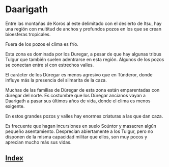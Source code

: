 # Daarigath

Entre las montañas de Koros al este delimitado con el desierto de Itsu, hay una región con multitud de anchos y profundos pozos en los que se crean bioesferas tropicales.

Fuera de los pozos el clima es frío.

Esta zona es dominada por los Duregar, a pesar de que hay algunas tribus Tulgur que también suelen adentrarse en esta región. Algunos de los pozos se conectan entre sí con estrechos valles.

El carácter de los Düregar es menos agresivo que en Túnderor, donde influye más la presencia del silmarita de la caza.

Muchas de las familias de Düregar de esta zona están emparentadas con düregar del norte. Es costumbre que los Düregar ancianos vayan a Daarigath a pasar sus últimos años de vida, donde el clima es menos exigente.

En estos grandes pozos y valles hay enormes criaturas a las que dan caza.

Es frecuente que hagan incursiones en suelo Soúntor y masacren algún pequeño asentamiento. Desprecian abiertamente a los Tulgur, pero no disponen de la misma capacidad militar que ellos, son muy pocos y aprecian mucho más sus vidas.

## [Index](../index.md)
